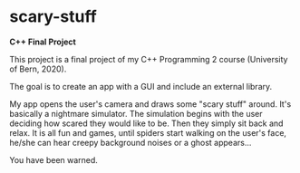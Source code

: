 # scary-stuff
<b>C++ Final Project</b>

This project is a final project of my C++ Programming 2 course (University of Bern, 2020). 

The goal is to create an app with a GUI and include an external library.

My app opens the user's camera and draws some "scary stuff" around. It's basically a nightmare simulator. The simulation begins with the user deciding how scared they would like to be. Then they simply sit back and relax. It is all fun and games, until spiders start walking on the user's face, he/she can hear creepy background noises or a ghost appears...

You have been warned.
